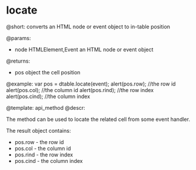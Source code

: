 locate
=============


@short: converts an HTML node or event object to in-table position
	

@params:
- node    HTMLElement,Event    an HTML node or event object


@returns:

- pos    object    the cell position

@example:
var pos = dtable.locate(event);
alert(pos.row); //the row id
alert(pos.col); //the column id
alert(pos.rind); //the row index
alert(pos.cind); //the column index	




@template:	api_method
@descr:

The method can be used to locate the related cell from some event handler.

The result object contains:

- pos.row - the row id
- pos.col - the column id
- pos.rind - the row index
- pos.cind - the column index

